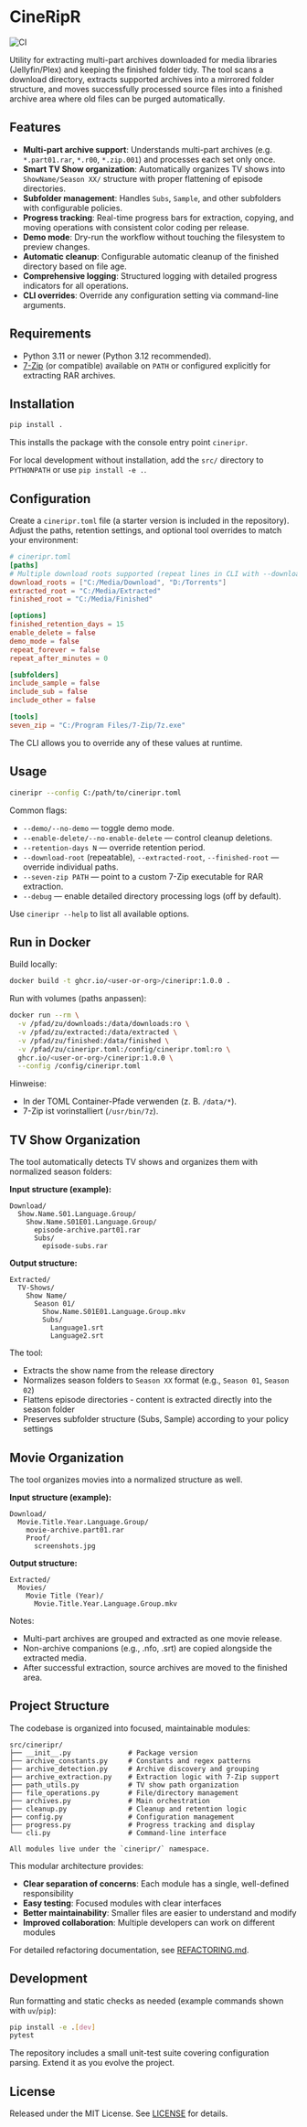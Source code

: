 # CineRipR

![CI](https://github.com/Rokk001/CineRipR/actions/workflows/ci.yml/badge.svg)

Utility for extracting multi-part archives downloaded for media libraries (Jellyfin/Plex) and keeping the finished folder tidy. The tool scans a download directory, extracts supported archives into a mirrored folder structure, and moves successfully processed source files into a finished archive area where old files can be purged automatically.

## Features
- **Multi-part archive support**: Understands multi-part archives (e.g. `*.part01.rar`, `*.r00`, `*.zip.001`) and processes each set only once.
- **Smart TV Show organization**: Automatically organizes TV shows into `ShowName/Season XX/` structure with proper flattening of episode directories.
- **Subfolder management**: Handles `Subs`, `Sample`, and other subfolders with configurable policies.
- **Progress tracking**: Real-time progress bars for extraction, copying, and moving operations with consistent color coding per release.
- **Demo mode**: Dry-run the workflow without touching the filesystem to preview changes.
- **Automatic cleanup**: Configurable automatic cleanup of the finished directory based on file age.
- **Comprehensive logging**: Structured logging with detailed progress indicators for all operations.
- **CLI overrides**: Override any configuration setting via command-line arguments.

## Requirements
- Python 3.11 or newer (Python 3.12 recommended).
- [7-Zip](https://www.7-zip.org/) (or compatible) available on `PATH` or configured explicitly for extracting RAR archives.

## Installation
```bash
pip install .
```
This installs the package with the console entry point `cineripr`.

For local development without installation, add the `src/` directory to `PYTHONPATH` or use `pip install -e .`.

## Configuration
Create a `cineripr.toml` file (a starter version is included in the repository). Adjust the paths, retention settings, and optional tool overrides to match your environment:

```toml
# cineripr.toml
[paths]
# Multiple download roots supported (repeat lines in CLI with --download-root):
download_roots = ["C:/Media/Download", "D:/Torrents"]
extracted_root = "C:/Media/Extracted"
finished_root = "C:/Media/Finished"

[options]
finished_retention_days = 15
enable_delete = false
demo_mode = false
repeat_forever = false
repeat_after_minutes = 0

[subfolders]
include_sample = false
include_sub = false
include_other = false

[tools]
seven_zip = "C:/Program Files/7-Zip/7z.exe"
```

The CLI allows you to override any of these values at runtime.

## Usage
```bash
cineripr --config C:/path/to/cineripr.toml
```

Common flags:
- `--demo/--no-demo` — toggle demo mode.
- `--enable-delete/--no-enable-delete` — control cleanup deletions.
- `--retention-days N` — override retention period.
- `--download-root` (repeatable), `--extracted-root`, `--finished-root` — override individual paths.
- `--seven-zip PATH` — point to a custom 7-Zip executable for RAR extraction.
- `--debug` — enable detailed directory processing logs (off by default).

Use `cineripr --help` to list all available options.

## Run in Docker

Build locally:
```bash
docker build -t ghcr.io/<user-or-org>/cineripr:1.0.0 .
```

Run with volumes (paths anpassen):
```bash
docker run --rm \
  -v /pfad/zu/downloads:/data/downloads:ro \
  -v /pfad/zu/extracted:/data/extracted \
  -v /pfad/zu/finished:/data/finished \
  -v /pfad/zu/cineripr.toml:/config/cineripr.toml:ro \
  ghcr.io/<user-or-org>/cineripr:1.0.0 \
  --config /config/cineripr.toml
```

Hinweise:
- In der TOML Container-Pfade verwenden (z. B. `/data/*`).
- 7-Zip ist vorinstalliert (`/usr/bin/7z`).

## TV Show Organization

The tool automatically detects TV shows and organizes them with normalized season folders:

**Input structure (example):**
```
Download/
  Show.Name.S01.Language.Group/
    Show.Name.S01E01.Language.Group/
      episode-archive.part01.rar
      Subs/
        episode-subs.rar
```

**Output structure:**
```
Extracted/
  TV-Shows/
    Show Name/
      Season 01/
        Show.Name.S01E01.Language.Group.mkv
        Subs/
          Language1.srt
          Language2.srt
```

The tool:
- Extracts the show name from the release directory
- Normalizes season folders to `Season XX` format (e.g., `Season 01`, `Season 02`)
- Flattens episode directories - content is extracted directly into the season folder
- Preserves subfolder structure (Subs, Sample) according to your policy settings

## Movie Organization

The tool organizes movies into a normalized structure as well.

**Input structure (example):**
```
Download/
  Movie.Title.Year.Language.Group/
    movie-archive.part01.rar
    Proof/
      screenshots.jpg
```

**Output structure:**
```
Extracted/
  Movies/
    Movie Title (Year)/
      Movie.Title.Year.Language.Group.mkv
```

Notes:
- Multi-part archives are grouped and extracted as one movie release.
- Non-archive companions (e.g., .nfo, .srt) are copied alongside the extracted media.
- After successful extraction, source archives are moved to the finished area.

## Project Structure

The codebase is organized into focused, maintainable modules:

```
src/cineripr/
├── __init__.py              # Package version
├── archive_constants.py     # Constants and regex patterns
├── archive_detection.py     # Archive discovery and grouping
├── archive_extraction.py    # Extraction logic with 7-Zip support
├── path_utils.py            # TV show path organization
├── file_operations.py       # File/directory management
├── archives.py              # Main orchestration
├── cleanup.py               # Cleanup and retention logic
├── config.py                # Configuration management
├── progress.py              # Progress tracking and display
└── cli.py                   # Command-line interface

All modules live under the `cineripr/` namespace.
```

This modular architecture provides:
- **Clear separation of concerns**: Each module has a single, well-defined responsibility
- **Easy testing**: Focused modules with clear interfaces
- **Better maintainability**: Smaller files are easier to understand and modify
- **Improved collaboration**: Multiple developers can work on different modules

For detailed refactoring documentation, see [REFACTORING.md](REFACTORING.md).

## Development
Run formatting and static checks as needed (example commands shown with `uv`/`pip`):
```bash
pip install -e .[dev]
pytest
```

The repository includes a small unit-test suite covering configuration parsing. Extend it as you evolve the project.

## License
Released under the MIT License. See [LICENSE](LICENSE) for details.